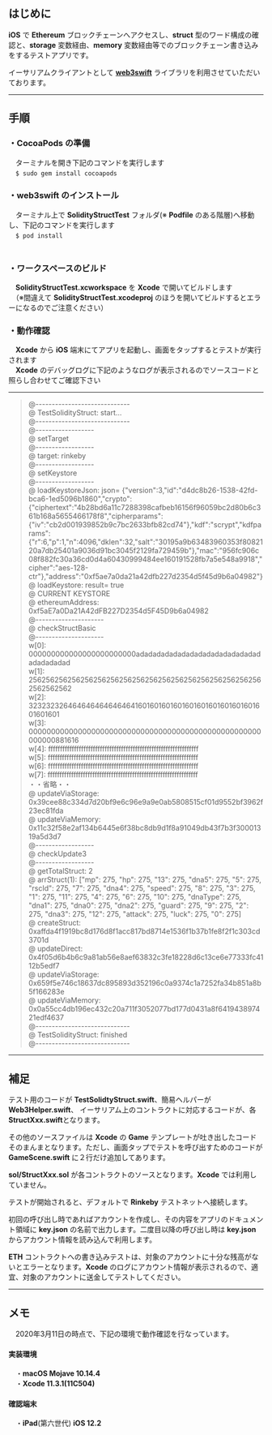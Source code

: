 ## はじめに  
**iOS** で **Ethereum** ブロックチェーンへアクセスし、**struct** 型のワード構成の確認と、**storage** 変数経由、**memory** 変数経由等でのブロックチェーン書き込みをするテストアプリです。  

イーサリアムクライアントとして [**web3swift**](https://github.com/matter-labs/web3swift)  ライブラリを利用させていただいております。     

----
## 手順  
### ・**CocoaPods** の準備
　ターミナルを開き下記のコマンドを実行します  
　`$ sudo gem install cocoapods`  

### ・**web3swift** のインストール
　ターミナル上で **SolidityStructTest** フォルダ(※ **Podfile** のある階層)へ移動し、下記のコマンドを実行します  
　`$ pod install`  
　
### ・ワークスペースのビルド
　**SolidityStructTest.xcworkspace** を **Xcode** で開いてビルドします  
　（※間違えて **SolidityStructTest.xcodeproj** のほうを開いてビルドするとエラーになるのでご注意ください）
　
### ・動作確認
　**Xcode** から **iOS** 端末にてアプリを起動し、画面をタップするとテストが実行されます  
　**Xcode** のデバッグログに下記のようなログが表示されるのでソースコードと照らし合わせてご確認下さい

---
> @-----------------------------  
> @ TestSolidityStruct: start...  
> @-----------------------------  
> @------------------  
> @ setTarget  
> @------------------  
> @ target: rinkeby  
> @------------------  
> @ setKeystore  
> @------------------  
> @ loadKeystoreJson: json= {"version":3,"id":"d4dc8b26-1538-42fd-bca6-1ed5096b1860","crypto":{"ciphertext":"4b28bd6a11c7288398cafbeb16156f96059bc2d80b6c361b168a5655466178f8","cipherparams":{"iv":"cb2d001939852b9c7bc2633bfb82cd74"},"kdf":"scrypt","kdfparams":{"r":6,"p":1,"n":4096,"dklen":32,"salt":"30195a9b63483960353f8082120a7db25401a9036d91bc3045f2129fa729459b"},"mac":"956fc906c08f882fc30a36cd0d4a60430999484ee160191528fb7a5e548a9918","cipher":"aes-128-ctr"},"address":"0xf5ae7a0da21a42dfb227d2354d5f45d9b6a04982"}  
> @ loadKeystore: result= true  
> @ CURRENT KEYSTORE  
> @ ethereumAddress: 0xf5aE7a0Da21A42dFB227D2354d5F45D9b6a04982  
> @---------------------  
> @ checkStructBasic  
> @---------------------  
> w[0]: 000000000000000000000000adadadadadadadadadadadadadadadadadadadad  
> w[1]: 2562562562562562562562562562562562562562562562562562562562562562  
> w[2]: 3232323264646464646464641601601601601601601601601601601601601601  
> w[3]: 0000000000000000000000000000000000000000000000000000000000881616  
> w[4]: ffffffffffffffffffffffffffffffffffffffffffffffffffffffffffffffff  
> w[5]: ffffffffffffffffffffffffffffffffffffffffffffffffffffffffffffffff  
> w[6]: ffffffffffffffffffffffffffffffffffffffffffffffffffffffffffffffff  
> w[7]: ffffffffffffffffffffffffffffffffffffffffffffffffffffffffffffffff  
> ・・省略・・  
> @ updateViaStorage: 0x39cee88c334d7d20bf9e6c96e9a9e0ab5808515cf01d9552bf3962f23ec81fda  
> @ updateViaMemory: 0x11c32f58e2af134b6445e6f38bc8db9d1f8a91049db43f7b3f30001319a5d3d7  
> @------------------  
> @ checkUpdate3  
> @------------------  
> @ getTotalStruct: 2  
> @ arrStruct(1): ["mp": 275, "hp": 275, "13": 275, "dna5": 275, "5": 275, "rscId": 275, "7": 275, "dna4": 275, "speed": 275, "8": 275, "3": 275, "1": 275, "11": 275, "4": 275, "6": 275, "10": 275, "dnaType": 275, "dna1": 275, "dna0": 275, "dna2": 275, "guard": 275, "9": 275, "2": 275, "dna3": 275, "12": 275, "attack": 275, "luck": 275, "0": 275]  
> @ createStruct: 0xaffda4f1919bc8d176d8f1acc817bd8714e1536f1b37b1fe8f2f1c303cd3701d  
> @ updateDirect: 0x4f05d6b4b6c9a81ab56e8aef63832c3fe18228d6c13ce6e77333fc4112b5edf7  
> @ updateViaStorage: 0x659f5e746c18637dc895893d352196c0a9374c1a7252fa34b851a8b5f166283e  
> @ updateViaMemory: 0x0a55cc4db196ec432c20a711f3052077bd177d0431a8f641943897421edf4637  
> @-----------------------------  
> @ TestSolidityStruct: finished  
> @-----------------------------  

---

## 補足

テスト用のコードが **TestSolidtyStruct.swift**、簡易ヘルパーが **Web3Helper.swift**、 イーサリアム上のコントラクトに対応するコードが、各 **StructXxx.swift**となります。  

その他のソースファイルは **Xcode** の **Game** テンプレートが吐き出したコードそのまんまとなります。ただし、画面タップでテストを呼び出すためのコードが **GameScene.swift** に２行だけ追加してあります。

**sol/StructXxx.sol** が各コントラクトのソースとなります。**Xcode** では利用していません。

テストが開始されると、デフォルトで **Rinkeby** テストネットへ接続します。  

初回の呼び出し時であればアカウントを作成し、その内容をアプリのドキュメント領域に **key.json** の名前で出力します。二度目以降の呼び出し時は **key.json** からアカウント情報を読み込んで利用します。  

**ETH** コントラクトへの書き込みテストは、対象のアカウントに十分な残高がないとエラーとなります。**Xcode** のログにアカウント情報が表示されるので、適宜、対象のアカウントに送金してテストしてください。
  
----
## メモ
　2020年3月11日の時点で、下記の環境で動作確認を行なっています。  

#### 実装環境
　・**macOS Mojave 10.14.4**  
　・**Xcode 11.3.1(11C504)**

#### 確認端末
　・**iPad**(第六世代) **iOS 12.2**  
